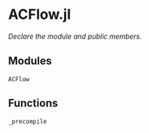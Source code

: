 # ACFlow.jl

*Declare the module and public members.*

## Modules

```@docs
ACFlow
```

## Functions

```@docs
_precompile
```
